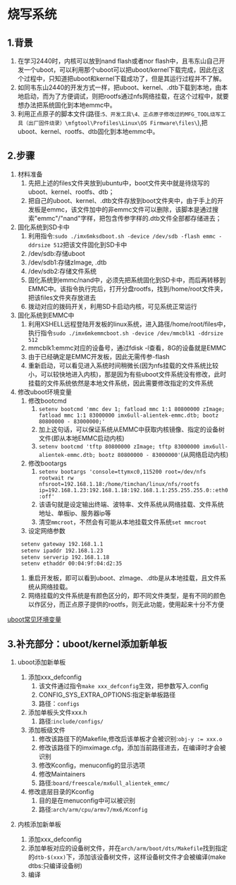 # 烧写系统
## 1.背景
1. 在学习2440时，内核可以放到nand flash或者nor flash中，且韦东山自己开发一个uboot，可以利用那个uboot可以把uboot/kernel下载完成，因此在这个过程中，只知道把uboot和kernel下载成功了，但是其运行过程并不了解。
2. 如同韦东山2440的开发方式一样，把uboot、kernel、.dtb下载到本地，由本地启动，而为了方便调试，则把rootfs通过nfs网络挂载，在这个过程中，就要想办法把系统固化到本地emmc中。
3. 利用正点原子的脚本文件(路径:`5、开发工具\4、正点原子修改过的MFG_TOOL烧写工具（出厂固件烧录）\mfgtool\Profiles\Linux\OS Firmware\files\`),把uboot、kernel、rootfs、dtb固化到本地emmc中。

## 2.步骤
1. 材料准备
   1. 先把上述的files文件夹放到ubuntu中，boot文件夹中就是待烧写的uboot、kernel、rootfs、dtb；
   2. 把自己的uboot、kernel、.dtb文件存放到boot文件夹中，由于手上的开发板是emmc，该文件加中的非emmc文件可以删除，该脚本是通过搜索"emmc"/"nand"字样，把包含传参字样的.dtb文件全部都存储进去；
2. 固化系统到SD卡中
   1. 利用指令:`sudo ./imx6mksdboot.sh -device /dev/sdb -flash emmc -ddrsize 512`把该文件固化到SD卡中
   2. /dev/sdb:存储uboot
   3. /dev/sdb1:存储zImage, .dtb
   4. /dev/sdb2:存储文件系统
   5. 固化系统到emmc/nand中，必须先把系统固化到SD卡中，而后再转移到EMMC中。该指令执行完后，打开分盘rootfs，找到/home/root文件夹，把该files文件夹存放进去
   6. 拨动对应的拨码开关，利用SD卡启动内核，可见系统正常运行
3. 固化系统到EMMC中
   1. 利用XSHELL远程登陆开发板的linux系统，进入路径/home/root/files中，执行指令`sudo ./imx6mkemmcboot.sh -device /dev/mmcblk1 -ddrsize 512`
   2. mmcblk1:emmc对应的设备号，通过fdisk -l查看，8G的设备就是EMMC
   3. 由于已经确定是EMMC开发板，因此无需传参-flash
   4. 重新启动，可以看见进入系统时间稍微长(因为nfs挂载的文件系统比较小，可以较快地进入内核)，那是因为有些uboot文件系统没有修改，此时挂载的文件系统依然是本地文件系统，因此需要修改指定的文件系统
4. 修改uboot环境变量
   1. 修改bootcmd
      1. `setenv bootcmd 'mmc dev 1; fatload mmc 1:1 80800000 zImage; fatload mmc 1:1 83000000 imx6ull-alientek-emmc.dtb; bootz 80800000 - 83000000;'`
      2. 加上这句话，可以保证系统从EMMC中获取内核镜像、指定的设备树文件(即从本地EMMC启动内核)
      3. `setenv bootcmd 'tftp 80800000 zImage; tftp 83000000 imx6ull-alientek-emmc.dtb; bootz 80800000 - 83000000'`(从网络启动内核)
   2. 修改bootargs
      1. `setenv bootargs 'console=ttymxc0,115200 root=/dev/nfs rootwait rw nfsroot=192.168.1.18:/home/timchan/linux/nfs/rootfs ip=192.168.1.23:192.168.1.18:192.168.1.1:255.255.255.0::eth0:off'`
      2. 该语句就是设定输出终端、波特率、文件系统从网络挂载、文件系统地址、单板ip、服务器ip等
      3. 清空`mmcroot`，不然会有可能从本地挂载文件系统`set mmcroot`
   3. 设定网络参数
   ```bash
    setenv gateway 192.168.1.1
    setenv ipaddr 192.168.1.23
    setenv serverip 192.168.1.18
    setenv ethaddr 00:04:9f:04:d2:35
   ```
   1. 重启开发板，即可以看到uboot、zImage、.dtb是从本地挂载，且文件系统从网络挂载。
   2. 网络挂载的文件系统是有颜色区分的，即不同文件类型，是有不同的颜色以作区分，而正点原子提供的rootfs，则无此功能，使用起来十分不方便

[uboot常见环境变量](https://github.com/TimChanCHN/IMX6ULLStudy/blob/master/2System/3uboot%E5%90%AF%E5%8A%A8%E6%B5%81%E7%A8%8B%E5%88%86%E6%9E%90.md)

## 3.补充部分：uboot/kernel添加新单板
1. uboot添加新单板
   1. 添加xxx_defconfig
      1. 该文件通过指令`make xxx_defconfig`生效，把参数写入.config
      2. CONFIG_SYS_EXTRA_OPTIONS:指定新单板路径
      3. 路径：`configs`
   2. 添加单板头文件xxx.h
      1. 路径:`include/configs/`
   3. 添加板级文件
      1. 修改该路径下的Makefile,修改后该单板才会被识别:`obj-y := xxx.o`
      2. 修改该路径下的imximage.cfg，添加当前路径进去，在编译时才会被识别
      3. 修改Kconfig，menuconfig的显示选项
      4. 修改Maintainers
      5. 路径:`board/freescale/mx6ull_alientek_emmc/`
   4. 修改底层目录的Kconfig
      1. 目的是在menuconfig中可以被识别
      2. 路径:`arch/arm/cpu/armv7/mx6/Kconfig`

2. 内核添加新单板
   1. 添加xxx_defconfig
   2. 添加单板对应的设备树文件，并在`arch/arm/boot/dts/Makefile`找到指定的`dtb-$(xxx)`下，添加该设备树文件，这样设备树文件才会被编译(make dtbs:只编译设备树)
   3. 编译
